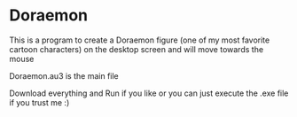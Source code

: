 # Doraemon
This is a program to create a Doraemon figure (one of my most favorite cartoon characters) on the desktop screen and will move towards the mouse

Doraemon.au3 is the main file

Download everything and Run if you like or you can just execute the .exe file if you trust me :)
